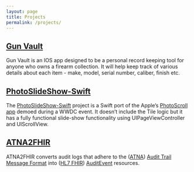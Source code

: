 ```yaml
---
layout: page
title: Projects
permalink: /projects/
---
```


## [Gun Vault](/projects/gunvault)

Gun Vault is an IOS app designed to be a personal record keeping tool for anyone who owns a firearm collection. It will help keep track of various details about each item - make, model, serial number, caliber, finish etc.

<!-- <a href="#Gun-Vault" class="headerlink" title="Gun Vault"></a><a href="gunvault">Gun Vault</a></h3><p> </p> -->


## [PhotoSlideShow-Swift](https://github.com/villyg/PhotoSlideShow-Swift)

The [PhotoSlideShow-Swift](https://github.com/villyg/PhotoSlideShow-Swift) project is a Swift port of the Apple’s <a href="https://developer.apple.com/library/content/samplecode/PhotoScroller/Introduction/Intro.html" target="_blank" rel="external">PhotoScroll app</a> demoed during a WWDC event. It doesn’t include the Tile logic but it has a fully functional slide-show functionality using UIPageViewController and UIScrollView.

## [ATNA2FHIR](https://github.com/upmc-enterprises/ATNA2FHIR)
ATNA2FHIR converts audit logs that adhere to the ([ATNA](https://wiki.ihe.net/index.php/Audit_Trail_and_Node_Authentication)) [Audit Trail Message Format](http://dicom.nema.org/medical/dicom/current/output/html/part15.html#sect_A.5) into ([HL7 FHIR](https://hl7.org/FHIR/)) [AuditEvent](https://hl7.org/FHIR/auditevent.html) resources.